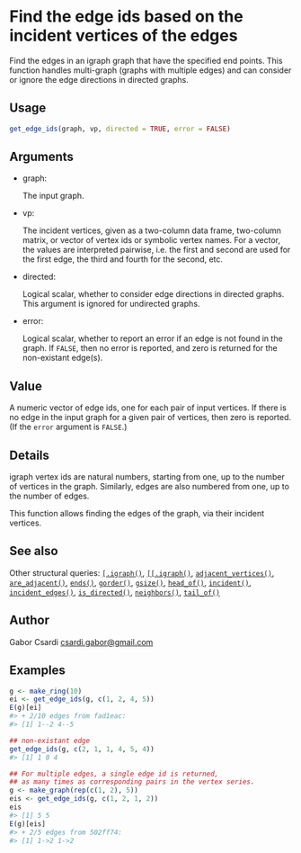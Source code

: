 # Find the edge ids based on the incident vertices of the edges

Find the edges in an igraph graph that have the specified end points.
This function handles multi-graph (graphs with multiple edges) and can
consider or ignore the edge directions in directed graphs.

## Usage

``` r
get_edge_ids(graph, vp, directed = TRUE, error = FALSE)
```

## Arguments

- graph:

  The input graph.

- vp:

  The incident vertices, given as a two-column data frame, two-column
  matrix, or vector of vertex ids or symbolic vertex names. For a
  vector, the values are interpreted pairwise, i.e. the first and second
  are used for the first edge, the third and fourth for the second, etc.

- directed:

  Logical scalar, whether to consider edge directions in directed
  graphs. This argument is ignored for undirected graphs.

- error:

  Logical scalar, whether to report an error if an edge is not found in
  the graph. If `FALSE`, then no error is reported, and zero is returned
  for the non-existant edge(s).

## Value

A numeric vector of edge ids, one for each pair of input vertices. If
there is no edge in the input graph for a given pair of vertices, then
zero is reported. (If the `error` argument is `FALSE`.)

## Details

igraph vertex ids are natural numbers, starting from one, up to the
number of vertices in the graph. Similarly, edges are also numbered from
one, up to the number of edges.

This function allows finding the edges of the graph, via their incident
vertices.

## See also

Other structural queries:
[`[.igraph()`](https://r.igraph.org/reference/sub-.igraph.md),
[`[[.igraph()`](https://r.igraph.org/reference/sub-sub-.igraph.md),
[`adjacent_vertices()`](https://r.igraph.org/reference/adjacent_vertices.md),
[`are_adjacent()`](https://r.igraph.org/reference/are_adjacent.md),
[`ends()`](https://r.igraph.org/reference/ends.md),
[`gorder()`](https://r.igraph.org/reference/gorder.md),
[`gsize()`](https://r.igraph.org/reference/gsize.md),
[`head_of()`](https://r.igraph.org/reference/head_of.md),
[`incident()`](https://r.igraph.org/reference/incident.md),
[`incident_edges()`](https://r.igraph.org/reference/incident_edges.md),
[`is_directed()`](https://r.igraph.org/reference/is_directed.md),
[`neighbors()`](https://r.igraph.org/reference/neighbors.md),
[`tail_of()`](https://r.igraph.org/reference/tail_of.md)

## Author

Gabor Csardi <csardi.gabor@gmail.com>

## Examples

``` r
g <- make_ring(10)
ei <- get_edge_ids(g, c(1, 2, 4, 5))
E(g)[ei]
#> + 2/10 edges from fad1eac:
#> [1] 1--2 4--5

## non-existant edge
get_edge_ids(g, c(2, 1, 1, 4, 5, 4))
#> [1] 1 0 4

## For multiple edges, a single edge id is returned,
## as many times as corresponding pairs in the vertex series.
g <- make_graph(rep(c(1, 2), 5))
eis <- get_edge_ids(g, c(1, 2, 1, 2))
eis
#> [1] 5 5
E(g)[eis]
#> + 2/5 edges from 502ff74:
#> [1] 1->2 1->2
```
